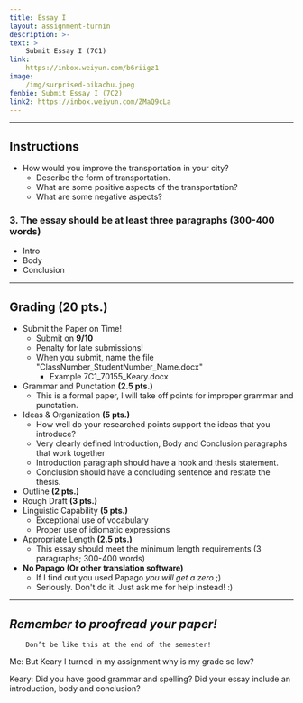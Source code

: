 ```yaml
---
title: Essay I
layout: assignment-turnin
description: >-
text: >
    Submit Essay I (7C1)
link: 
    https://inbox.weiyun.com/b6riigz1
image: 
    /img/surprised-pikachu.jpeg
fenbie: Submit Essay I (7C2)
link2: https://inbox.weiyun.com/ZMaQ9cLa
---
```

---
## Instructions
* How would you improve the transportation in your city? 
    * Describe the form of transportation.
    * What are some positive aspects of the transportation?
    * What are some negative aspects?
### 3. The essay should be **at least three paragraphs** (**300-400 words**)
* Intro
* Body
* Conclusion

---
## Grading (20 pts.)
- Submit the Paper on Time!
    - Submit on **9/10**
    - Penalty for late submissions! 
	- When you submit, name the file "ClassNumber_StudentNumber_Name.docx"
    	- Example 7C1_70155_Keary.docx
- Grammar and Punctation **(2.5 pts.)**
    - This is a formal paper, I will take off points for improper grammar and punctation.
- Ideas & Organization **(5 pts.)**
    - How well do your researched points support the ideas that you introduce? 
    - Very clearly defined Introduction, Body and Conclusion paragraphs that work together
    - Introduction paragraph should have a hook and thesis statement.
    - Conclusion should have a concluding sentence and restate the thesis.
- Outline **(2 pts.)**
- Rough Draft **(3 pts.)**
- Linguistic Capability **(5 pts.)**
    - Exceptional use of vocabulary
    - Proper use of idiomatic expressions
- Appropriate Length **(2.5 pts.)**
    - This essay should meet the minimum length requirements (3 paragraphs; 300-400 words)
- **No Papago (Or other translation software)** 
    - If I find out you used Papago *you will get a zero* ;)
    - Seriously. Don't do it. Just ask me for help instead! :)
---
## ***Remember to proofread your paper!***

        Don’t be like this at the end of the semester!

Me: But Keary I turned in my assignment why is my grade so low?

Keary: Did you have good grammar and spelling? Did your essay include an introduction, body and conclusion?
